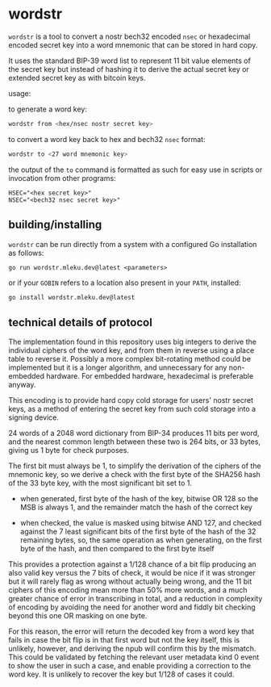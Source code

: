 # wordstr

`wordstr` is a tool to convert a nostr bech32 encoded `nsec` or hexadecimal
encoded secret key into a word mnemonic that can be stored in hard copy.

It uses the standard BIP-39 word list to represent 11 bit value elements of
the secret key but instead of hashing it to derive the actual secret key or
extended secret key as with bitcoin keys.

usage:

to generate a word key:

```bash
wordstr from <hex/nsec nostr secret key>
```

to convert a word key back to hex and bech32 `nsec` format:

```bash
wordstr to <27 word mnemonic key>
```

the output of the `to` command is formatted as such for easy use in scripts
or invocation from other programs:

```
HSEC="<hex secret key>"
NSEC="<bech32 nsec secret key>"
```

## building/installing

`wordstr` can be run directly from a system with a configured Go
installation as follows:

```
go run wordstr.mleku.dev@latest <parameters>
```

or if your `GOBIN` refers to a location also present in your `PATH`, installed:

```bash
go install wordstr.mleku.dev@latest
```

## technical details of protocol

The implementation found in this repository uses big integers to derive the 
individual ciphers of the word key, and from them in reverse using a place 
table to reverse it. Possibly a more complex bit-rotating method could be 
implemented but it is a longer algorithm, and unnecessary for any 
non-embedded hardware. For embedded hardware, hexadecimal is preferable 
anyway. 

This encoding is to provide hard copy cold storage for users' nostr 
secret keys, as a method of entering the secret key from such cold storage 
into a signing device.

24 words of a 2048 word dictionary from BIP-34 produces 11 bits per word, 
and the nearest common length between these two is 264 bits, or 33 bytes, 
giving us 1 byte for check purposes.

The first bit must always be 1, to simplify the derivation of the ciphers of 
the mnemonic key, so we derive a check with the first byte of the SHA256 
hash of the 33 byte key, with the most significant bit set to 1.

- when generated, first byte of the hash of the key, bitwise OR 128 so the 
  MSB is always 1, and the remainder match the hash of the correct key

- when checked, the value is masked using bitwise AND 127, and checked 
  against the 7 least significant bits of the first byte of the hash of the 32 
  remaining bytes, so, the same operation as when generating, on the first 
  byte of the hash, and then compared to the first byte itself

This provides a protection against a 1/128 chance of a bit flip producing an 
also valid key versus the 7 bits of check, it would be nice if it was 
stronger but it will rarely flag as wrong without actually being wrong, and 
the 11 bit ciphers of this encoding mean more than 50% more words, and a 
much greater chance of error in transcribing in total, and a reduction in 
complexity of encoding by avoiding the need for another word and fiddly bit 
checking beyond this one OR masking on one byte.

For this reason, the error will return the decoded key from a word key that 
fails in case the bit flip is in that first word but not the key itself, 
this is unlikely, however, and deriving the npub will confirm this by the 
mismatch. This could be validated by fetching the relevant user metadata 
kind 0 event to show the user in such a case, and enable providing a 
correction to the word key. It is unlikely to recover the key but 1/128 of 
cases it could.